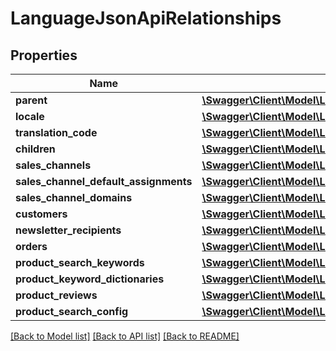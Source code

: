 # LanguageJsonApiRelationships

## Properties
Name | Type | Description | Notes
------------ | ------------- | ------------- | -------------
**parent** | [**\Swagger\Client\Model\LanguageJsonApiRelationshipsParent**](LanguageJsonApiRelationshipsParent.md) |  | [optional] 
**locale** | [**\Swagger\Client\Model\LanguageJsonApiRelationshipsLocale**](LanguageJsonApiRelationshipsLocale.md) |  | [optional] 
**translation_code** | [**\Swagger\Client\Model\LanguageJsonApiRelationshipsTranslationCode**](LanguageJsonApiRelationshipsTranslationCode.md) |  | [optional] 
**children** | [**\Swagger\Client\Model\LanguageJsonApiRelationshipsChildren**](LanguageJsonApiRelationshipsChildren.md) |  | [optional] 
**sales_channels** | [**\Swagger\Client\Model\LanguageJsonApiRelationshipsSalesChannels**](LanguageJsonApiRelationshipsSalesChannels.md) |  | [optional] 
**sales_channel_default_assignments** | [**\Swagger\Client\Model\LanguageJsonApiRelationshipsSalesChannelDefaultAssignments**](LanguageJsonApiRelationshipsSalesChannelDefaultAssignments.md) |  | [optional] 
**sales_channel_domains** | [**\Swagger\Client\Model\LanguageJsonApiRelationshipsSalesChannelDomains**](LanguageJsonApiRelationshipsSalesChannelDomains.md) |  | [optional] 
**customers** | [**\Swagger\Client\Model\LanguageJsonApiRelationshipsCustomers**](LanguageJsonApiRelationshipsCustomers.md) |  | [optional] 
**newsletter_recipients** | [**\Swagger\Client\Model\LanguageJsonApiRelationshipsNewsletterRecipients**](LanguageJsonApiRelationshipsNewsletterRecipients.md) |  | [optional] 
**orders** | [**\Swagger\Client\Model\LanguageJsonApiRelationshipsOrders**](LanguageJsonApiRelationshipsOrders.md) |  | [optional] 
**product_search_keywords** | [**\Swagger\Client\Model\LanguageJsonApiRelationshipsProductSearchKeywords**](LanguageJsonApiRelationshipsProductSearchKeywords.md) |  | [optional] 
**product_keyword_dictionaries** | [**\Swagger\Client\Model\LanguageJsonApiRelationshipsProductKeywordDictionaries**](LanguageJsonApiRelationshipsProductKeywordDictionaries.md) |  | [optional] 
**product_reviews** | [**\Swagger\Client\Model\LanguageJsonApiRelationshipsProductReviews**](LanguageJsonApiRelationshipsProductReviews.md) |  | [optional] 
**product_search_config** | [**\Swagger\Client\Model\LanguageJsonApiRelationshipsProductSearchConfig**](LanguageJsonApiRelationshipsProductSearchConfig.md) |  | [optional] 

[[Back to Model list]](../../README.md#documentation-for-models) [[Back to API list]](../../README.md#documentation-for-api-endpoints) [[Back to README]](../../README.md)


